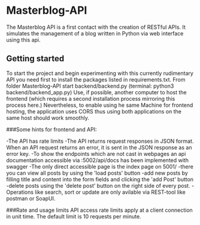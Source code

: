 # Masterblog-API
The Masterblog API is a first contact with the creation of RESTful APIs.
It simulates the management of a blog written in Python via web interface 
using this api.

## Getting started
To start the project and begin experimenting with this currently rudimentary API
you need first to install the packages listed in requirements.txt.
From folder Masterblog-API start backend/backend.py
(terminal: python3 backend/backend_app.py)
Use, if possible, another computer to host the frontend (which requires a second installation process mirroring this process here.)
Nevertheless, to enable using he same Machine for frontend hosting, the application uses CORS thus using both applications
on the same host should work smoothly.

###Some hints for frontend and API: 

-The API has rate limits
-The API returns request responses in JSON format. When an API request returns an error, it is sent in the JSON response as an error key.
-To show the endpoints which are not cast in webpages an api documentation accessible via <backend-host>:5002/api/docs 
 has been implemented with swagger 
-The only direct accessible page is the index page  on 
 <frontend-host>5001/ 
-there you can view all posts by using the 'load posts' button
-add new posts by filling title and content into the form fields and clicking the 'add Post' button
-delete posts using the 'delete post' button on the right side of every post.
-Operations like search, sort or update are only avilable via REST-tool like postman or SoapUI. 

###Rate and usage limits
API access rate limits apply at a client connection in unit time. The default limit is 10 requests per minute. 

